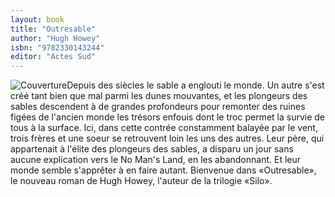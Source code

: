 ```yaml
---
layout: book
title: "Outresable"
author: "Hugh Howey"
isbn: "9782330143244"
editor: "Actes Sud"
---
```

![Couverture](/img/9782330143244.jpg)Depuis des siècles le sable a englouti le monde. Un autre s'est créé tant bien que mal parmi les dunes mouvantes, et les plongeurs des sables descendent à de grandes profondeurs pour remonter des ruines figées de l'ancien monde les trésors enfouis dont le troc permet la survie de tous à la surface. Ici, dans cette contrée constamment balayée par le vent, trois frères et une soeur se retrouvent loin les uns des autres. Leur père, qui appartenait à l'élite des plongeurs des sables, a disparu un jour sans aucune explication vers le No Man's Land, en les abandonnant. Et leur monde semble s'apprêter à en faire autant. Bienvenue dans «Outresable», le nouveau roman de Hugh Howey, l'auteur de la trilogie «Silo».

